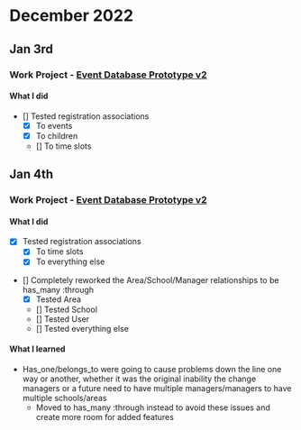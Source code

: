 # December 2022
## Jan 3rd

### Work Project - [Event Database Prototype v2](https://github.com/Brett-Tanner/db_prototype_v2.git)
#### What I did
- [] Tested registration associations
    - [x] To events
    - [x] To children
    - [] To time slots


## Jan 4th

### Work Project - [Event Database Prototype v2](https://github.com/Brett-Tanner/db_prototype_v2.git)
#### What I did
- [x] Tested registration associations
    - [x] To time slots
    - [x] To everything else
- [] Completely reworked the Area/School/Manager relationships to be has_many :through
    - [x] Tested Area
    - [] Tested School
    - [] Tested User
    - [] Tested everything else

#### What I learned
- Has_one/belongs_to were going to cause problems down the line one way or another, whether it was the original inability the change managers or a future need to have multiple managers/managers to have multiple schools/areas
    - Moved to has_many :through instead to avoid these issues and create more room for added features